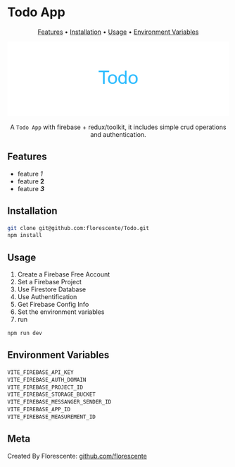 # Todo App

<div align="center">

[Features](#features) •
[Installation](#installation) •
[Usage](#usage) •
[Environment Variables](#environment-variables)

![Banner](/public/Todo.png?raw=true)

A `Todo App` with firebase + redux/toolkit, it includes simple crud operations and authentication.

</div>

## Features

- feature _1_
- feature **2**
- feature **_3_**

## Installation

```sh
git clone git@github.com:florescente/Todo.git
npm install
```

## Usage

1. Create a Firebase Free Account
2. Set a Firebase Project
3. Use Firestore Database
4. Use Authentification
5. Get Firebase Config Info
6. Set the environment variables
7. run

```sh
npm run dev
```

## Environment Variables

```bash
VITE_FIREBASE_API_KEY
VITE_FIREBASE_AUTH_DOMAIN
VITE_FIREBASE_PROJECT_ID
VITE_FIREBASE_STORAGE_BUCKET
VITE_FIREBASE_MESSANGER_SENDER_ID
VITE_FIREBASE_APP_ID
VITE_FIREBASE_MEASUREMENT_ID
```

## Meta

Created By Florescente:
[github.com/florescente](https://github.com/florescente)
